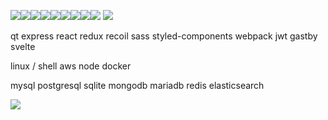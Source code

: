 <img src="https://img.shields.io/badge/HTML-E34F26?style=flat-square&logo=HTML5&logoColor=white"/><img src="https://img.shields.io/badge/CSS-1572B6?style=flat-square&logo=CSS3&logoColor=white"/><img src="https://img.shields.io/badge/Javascript-F7DF1E?style=flat-square&logo=Javascript&logoColor=white"/><img src="https://img.shields.io/badge/Typescript-3178C6?style=flat-square&logo=Typescript&logoColor=white"/><img src="https://img.shields.io/badge/Python-3776AB?style=flat-square&logo=Python&logoColor=white"/><img src="https://img.shields.io/badge/Java-007396?style=flat-square&logo=Java&logoColor=white"/><img src="https://img.shields.io/badge/Kotlin-7F52FF?style=flat-square&logo=Kotlin&logoColor=white"/><img src="https://img.shields.io/badge/C-A8B9CC?style=flat-square&logo=C&logoColor=white"/><img src="https://img.shields.io/badge/C++-00599C?style=flat-square&logo=C++&logoColor=white"/>
<img src="https://img.shields.io/badge/C\#-239120?style=flat-square&logo=C Sharp&logoColor=white"/>

qt
express
react
redux
recoil
sass
styled-components
webpack
jwt
gastby
svelte

linux / shell
aws
node
docker

mysql
postgresql
sqlite
mongodb
mariadb
redis
elasticsearch


<img src="https://img.shields.io/badge/글씨-색상코드?style=flat-square&logo=아이콘이름&logoColor=white"/>
